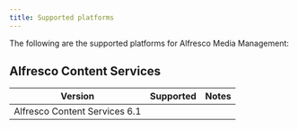 ```yaml
---
title: Supported platforms
---
```


The following are the supported platforms for Alfresco Media Management:

## Alfresco Content Services

| Version | Supported | Notes |
| ------- | --------- | ----- |
| Alfresco Content Services 6.1 | | |
